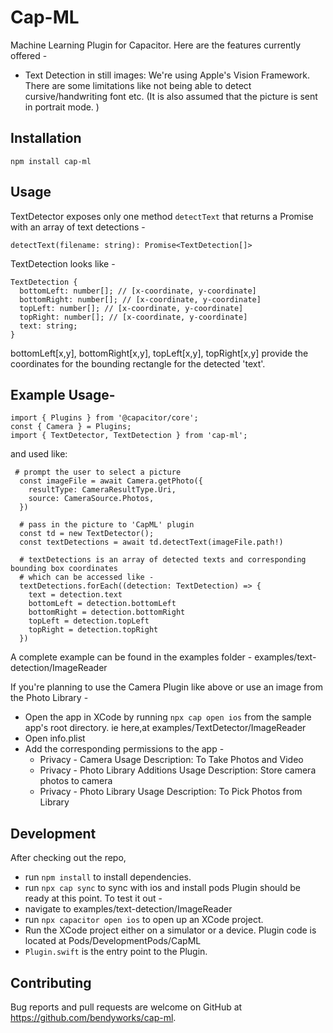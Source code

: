 # Cap-ML

Machine Learning Plugin for Capacitor. Here are the features currently offered -
  - Text Detection in still images:
    We're using Apple's Vision Framework. There are some limitations like not being able to detect cursive/handwriting font etc.
    (It is also assumed that the picture is sent in portrait mode. )


## Installation

```
npm install cap-ml
```

## Usage

TextDetector exposes only one method `detectText` that returns a Promise with an array of text detections -
```
detectText(filename: string): Promise<TextDetection[]>

```
TextDetection looks like  -
```
TextDetection {
  bottomLeft: number[]; // [x-coordinate, y-coordinate]
  bottomRight: number[]; // [x-coordinate, y-coordinate]
  topLeft: number[]; // [x-coordinate, y-coordinate]
  topRight: number[]; // [x-coordinate, y-coordinate]
  text: string;
}
```
bottomLeft[x,y], bottomRight[x,y], topLeft[x,y], topRight[x,y] provide the coordinates for the bounding rectangle for the detected 'text'.


## Example Usage-

```
import { Plugins } from '@capacitor/core';
const { Camera } = Plugins;
import { TextDetector, TextDetection } from 'cap-ml';
```

and used like:

```
 # prompt the user to select a picture
  const imageFile = await Camera.getPhoto({
    resultType: CameraResultType.Uri,
    source: CameraSource.Photos,
  })

  # pass in the picture to 'CapML' plugin
  const td = new TextDetector();
  const textDetections = await td.detectText(imageFile.path!)

  # textDetections is an array of detected texts and corresponding bounding box coordinates
  # which can be accessed like -
  textDetections.forEach((detection: TextDetection) => {
    text = detection.text
    bottomLeft = detection.bottomLeft
    bottomRight = detection.bottomRight
    topLeft = detection.topLeft
    topRight = detection.topRight
  })
```
  A complete example can be found in the examples folder - examples/text-detection/ImageReader

  If you're planning to use the Camera Plugin like above or use an image from the Photo Library -
  - Open the app in XCode by running `npx cap open ios` from the sample app's root directory. ie here,at examples/TextDetector/ImageReader
  - Open info.plist
  - Add the corresponding permissions to the app -
    - Privacy - Camera Usage Description: To Take Photos and Video
    - Privacy - Photo Library Additions Usage Description: Store camera photos to camera
    - Privacy - Photo Library Usage Description: To Pick Photos from Library

## Development

After checking out the repo,
  - run `npm install` to install dependencies.
  - run `npx cap sync` to sync with ios and install pods
  Plugin should be ready at this point. To test it out -
  - navigate to examples/text-detection/ImageReader
  - run `npx capacitor open ios` to open up an XCode project.
  - Run the XCode project either on a simulator or a device.
  Plugin code is located at Pods/DevelopmentPods/CapML
  - `Plugin.swift` is the entry point to the Plugin.

## Contributing

Bug reports and pull requests are welcome on GitHub at https://github.com/bendyworks/cap-ml.
